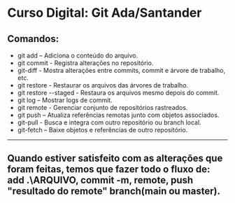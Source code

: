 # Curso Digital: Git Ada/Santander
## Comandos:
* git add – Adiciona o conteúdo do arquivo.
* git commit - Registra alterações no repositório.
* git-diff - Mostra alterações entre commits, commit e árvore de trabalho, etc.
* git restore - Restaurar os arquivos das árvores de trabalho.
* git restore --staged - Restaura os arquivos mesmo depois do commit.
* git log – Mostrar logs de commit.
* git remote - Gerenciar conjunto de repositórios rastreados.
* git push – Atualiza referências remotas junto com objetos associados.
* git-pull - Busca e integra com outro repositório ou branch local.
* git-fetch – Baixe objetos e referências de outro repositório.

---
Quando estiver satisfeito com as alterações que foram feitas, temos que fazer todo o fluxo de: add .\ARQUIVO, commit -m, remote, push "resultado do remote" branch(main ou master).
---
